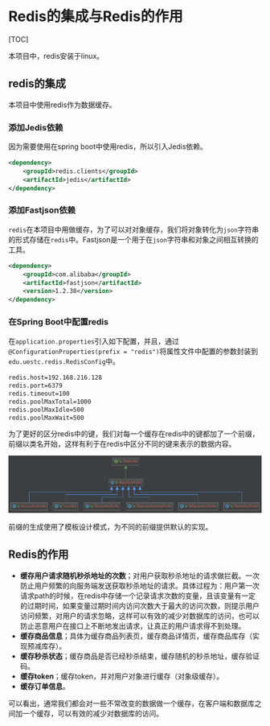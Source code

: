 # Redis的集成与Redis的作用

[TOC]

本项目中，redis安装于linux。

## redis的集成

本项目中使用redis作为数据缓存。

### 添加Jedis依赖

因为需要使用在spring boot中使用redis，所以引入Jedis依赖。

```xml
<dependency>
    <groupId>redis.clients</groupId>
    <artifactId>jedis</artifactId>
</dependency>
```

### 添加Fastjson依赖

`redis`在本项目中用做缓存，为了可以对对象缓存，我们将对象转化为`json`字符串的形式存储在`redis`中。Fastjson是一个用于在`json`字符串和对象之间相互转换的工具。

```xml
<dependency>
    <groupId>com.alibaba</groupId>
    <artifactId>fastjson</artifactId>
    <version>1.2.38</version>
</dependency>
```

### 在Spring Boot中配置redis

在`application.properties`引入如下配置，并且，通过`@ConfigurationProperties(prefix = "redis")`将属性文件中配置的参数封装到`edu.uestc.redis.RedisConfig`中。

```properties
redis.host=192.168.216.128
redis.port=6379
redis.timeout=100
redis.poolMaxTotal=1000
redis.poolMaxIdle=500
redis.poolMaxWait=500
```

为了更好的区分redis中的键，我们对每一个缓存在redis中的键都加了一个前缀，前缀以类名开始，这样有利于在redis中区分不同的键来表示的数据内容。

![1554961334568](assets\1554961334568.png)

前缀的生成使用了模板设计模式，为不同的前缀提供默认的实现。

## Redis的作用

- **缓存用户请求随机秒杀地址的次数**；对用户获取秒杀地址的请求做拦截。一次防止用户频繁的向服务端发送获取秒杀地址的请求。具体过程为：用户第一次请求path的时候，在redis中存储一个记录请求次数的变量，且该变量有一定的过期时间，如果变量过期时间内访问次数大于最大的访问次数，则提示用户访问频繁，对用户的请求忽略，这样可以有效的减少对数据库的访问，也可以防止恶意用户在接口上不断地发出请求，让真正的用户请求得不到处理。
- **缓存商品信息**；具体为缓存商品列表页，缓存商品详情页，缓存商品库存（实现预减库存）。
- **缓存秒杀状态**；缓存商品是否已经秒杀结束，缓存随机的秒杀地址，缓存验证码。
- **缓存token**；缓存token，并对用户对象进行缓存（对象级缓存）。
- **缓存订单信息**。

可以看出，通常我们都会对一些不常改变的数据做一个缓存，在客户端和数据库之间加一个缓存，可以有效的减少对数据库的访问。

